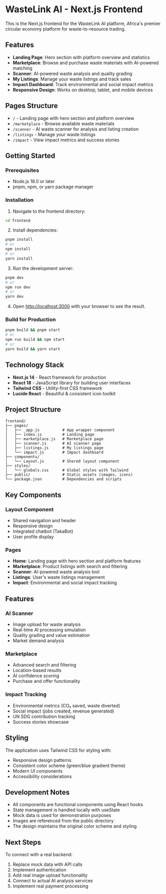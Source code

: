 # WasteLink AI - Next.js Frontend

This is the Next.js frontend for the WasteLink AI platform, Africa's premier circular economy platform for waste-to-resource trading.

## Features

- **Landing Page**: Hero section with platform overview and statistics
- **Marketplace**: Browse and purchase waste materials with AI-powered matching
- **Scanner**: AI-powered waste analysis and quality grading
- **My Listings**: Manage your waste listings and track sales
- **Impact Dashboard**: Track environmental and social impact metrics
- **Responsive Design**: Works on desktop, tablet, and mobile devices

## Pages Structure

- `/` - Landing page with hero section and platform overview
- `/marketplace` - Browse available waste materials
- `/scanner` - AI waste scanner for analysis and listing creation
- `/listings` - Manage your waste listings
- `/impact` - View impact metrics and success stories

## Getting Started

### Prerequisites

- Node.js 18.0 or later
- pnpm, npm, or yarn package manager

### Installation

1. Navigate to the frontend directory:
```bash
cd frontend
```

2. Install dependencies:
```bash
pnpm install
# or
npm install
# or
yarn install
```

3. Run the development server:
```bash
pnpm dev
# or
npm run dev
# or
yarn dev
```

4. Open [http://localhost:3000](http://localhost:3000) with your browser to see the result.

### Build for Production

```bash
pnpm build && pnpm start
# or
npm run build && npm start
# or
yarn build && yarn start
```

## Technology Stack

- **Next.js 14** - React framework for production
- **React 18** - JavaScript library for building user interfaces
- **Tailwind CSS** - Utility-first CSS framework
- **Lucide React** - Beautiful & consistent icon toolkit

## Project Structure

```
frontend/
├── pages/
│   ├── _app.js          # App wrapper component
│   ├── index.js         # Landing page
│   ├── marketplace.js   # Marketplace page
│   ├── scanner.js       # AI scanner page
│   ├── listings.js      # My listings page
│   └── impact.js        # Impact dashboard
├── components/
│   └── Layout.js        # Shared layout component
├── styles/
│   └── globals.css      # Global styles with Tailwind
├── public/              # Static assets (images, icons)
└── package.json         # Dependencies and scripts
```

## Key Components

### Layout Component
- Shared navigation and header
- Responsive design
- Integrated chatbot (TakaBot)
- User profile display

### Pages
- **Home**: Landing page with hero section and platform features
- **Marketplace**: Product listings with search and filtering
- **Scanner**: AI-powered waste analysis tool
- **Listings**: User's waste listings management
- **Impact**: Environmental and social impact tracking

## Features

### AI Scanner
- Image upload for waste analysis
- Real-time AI processing simulation
- Quality grading and value estimation
- Market demand analysis

### Marketplace
- Advanced search and filtering
- Location-based results
- AI confidence scoring
- Purchase and offer functionality

### Impact Tracking
- Environmental metrics (CO₂ saved, waste diverted)
- Social impact (jobs created, revenue generated)
- UN SDG contribution tracking
- Success stories showcase

## Styling

The application uses Tailwind CSS for styling with:
- Responsive design patterns
- Consistent color scheme (green/blue gradient theme)
- Modern UI components
- Accessibility considerations

## Development Notes

- All components are functional components using React hooks
- State management is handled locally with useState
- Mock data is used for demonstration purposes
- Images are referenced from the public directory
- The design maintains the original color scheme and styling

## Next Steps

To connect with a real backend:
1. Replace mock data with API calls
2. Implement authentication
3. Add real image upload functionality
4. Connect to actual AI analysis services
5. Implement real payment processing